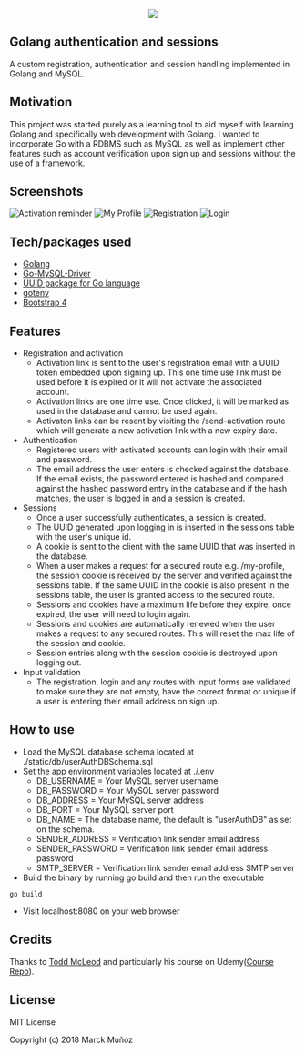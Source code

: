 <html>
    <p align="center">
        <img src="./static/images/lugbit_logo.png"/>
    </p>
</html>

## Golang authentication and sessions
A custom registration, authentication and session handling implemented in Golang and MySQL.

## Motivation
This project was started purely as a learning tool to aid myself with learning Golang and specifically web development with Golang. I wanted to incorporate Go with a RDBMS such as MySQL as well as implement other features such as account verification upon sign up and sessions without the use of a framework.
 
## Screenshots
![Activation reminder](./static/images/activation-reminder.png)
![My Profile](./static/images/profile.png)
![Registration](./static/images/register.png)
![Login](./static/images/login.png)

## Tech/packages used
- [Golang](https://golang.org/)
- [Go-MySQL-Driver](github.com/go-sql-driver/mysql)
- [UUID package for Go language](https://github.com/satori/go.uuid)
- [gotenv](github.com/subosito/gotenv)
- [Bootstrap 4](https://getbootstrap.com/)

## Features
* Registration and activation
    - Activation link is sent to the user's registration email with a UUID token embedded upon signing up. This one time use link must be used before it is expired or it will not activate the associated account.
    - Activation links are one time use. Once clicked, it will be marked as used in the database and cannot be used again.
    - Activaton links can be resent by visiting the /send-activation route which will generate a new activation link with a new expiry date.
* Authentication
    - Registered users with activated accounts can login with their email and password.
    - The email address the user enters is checked against the database. If the email exists, the password entered is hashed and compared against the hashed password entry in the database and if the hash matches, the user is logged in and a session is created.
* Sessions
    - Once a user successfully authenticates, a session is created.
    - The UUID generated upon logging in is inserted in the sessions table with the user's unique id.
    - A cookie is sent to the client with the same UUID that was inserted in the database.
    - When a user makes a request for a secured route e.g. /my-profile, the session cookie is received by the server and verified against the sessions table. If the same UUID in the cookie is also present in the sessions table, the user is granted access to the secured route.
    - Sessions and cookies have a maximum life before they expire, once expired, the user will need to login again.
    - Sessions and cookies are automatically renewed when the user makes a request to any secured routes. This will reset the max life of the session and cookie.
    - Session entries along with the session cookie is destroyed upon logging out.
* Input validation
    - The registration, login and any routes with input forms are validated to make sure they are not empty, have the correct format or unique if a user is entering their email address on sign up.

## How to use
* Load the MySQL database schema located at ./static/db/userAuthDBSchema.sql
* Set the app environment variables located at ./.env
    - DB_USERNAME = Your MySQL server username
    - DB_PASSWORD = Your MySQL server password
    - DB_ADDRESS = Your MySQL server address
    - DB_PORT = Your MySQL server port 
    - DB_NAME = The database name, the default is "userAuthDB" as set on the schema.
    - SENDER_ADDRESS = Verification link sender email address
    - SENDER_PASSWORD = Verification link sender email address password
    - SMTP_SERVER = Verification link sender email address SMTP server
* Build the binary by running go build and then run the executable
```
go build

```
* Visit localhost:8080 on your web browser

## Credits
Thanks to [Todd McLeod](https://github.com/GoesToEleven) and particularly his course on Udemy([Course Repo](https://github.com/GoesToEleven/golang-web-dev)).

## License
MIT License

Copyright (c) 2018 Marck Muñoz
